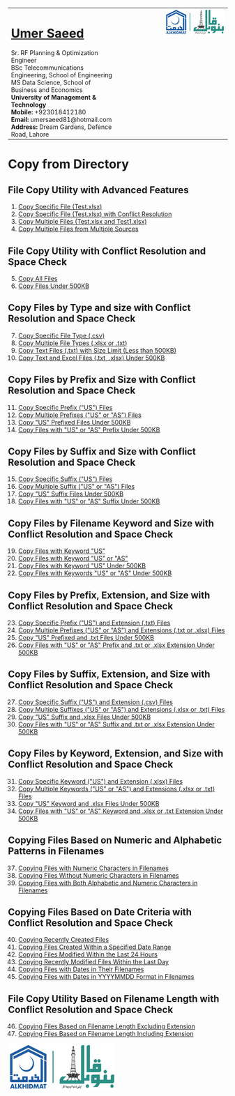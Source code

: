 <table style="border-collapse: collapse;">
  <tr>
    <td style="vertical-align: top;">
      <h1><a href="https://www.linkedin.com/in/engumersaeed/">Umer Saeed</a></h1>
      Sr. RF Planning & Optimization Engineer<br>
      BSc Telecommunications Engineering, School of Engineering<br>
      MS Data Science, School of Business and Economics<br>
      <strong>University of Management & Technology</strong><br>
      <strong>Mobile:</strong> +923018412180<br>
      <strong>Email:</strong> umersaeed81@hotmail.com<br>
      <strong>Address:</strong> Dream Gardens, Defence Road, Lahore<br>
    </td>
    <td style="vertical-align: top; padding-left: 100px;">
      <img src="https://github.com/Umersaeed81/File_Management_Operations/blob/main/log/banoqabil.png?raw=true" alt="Bano Qabil Logo" width="500"/>
    </td>
  </tr>
</table>

# Copy from Directory

## File Copy Utility with Advanced Features

1. [Copy Specific File (Test.xlsx)](https://github.com/Umersaeed81/File_Management_Operations/blob/main/log/File_Copy_Operation/copy2/copy_from_dir/Example-01.md)
2. [ Copy Specific File (Test.xlsx) with Conflict Resolution](https://github.com/Umersaeed81/File_Management_Operations/blob/main/log/File_Copy_Operation/copy2/copy_from_dir/Example-02.md)
3. [Copy Multiple Files (Test.xlsx and Test1.xlsx)](https://github.com/Umersaeed81/File_Management_Operations/blob/main/log/File_Copy_Operation/copy2/copy_from_dir/Example-03.md)
4. [Copy Multiple Files from Multiple Sources](https://github.com/Umersaeed81/File_Management_Operations/blob/main/log/File_Copy_Operation/copy2/copy_from_dir/Example-04.md)


## File Copy Utility with Conflict Resolution and Space Check

5. [Copy All Files](https://github.com/Umersaeed81/File_Management_Operations/blob/main/log/File_Copy_Operation/copy2/copy_from_dir/Example-05.md)
6. [Copy Files Under 500KB](https://github.com/Umersaeed81/File_Management_Operations/blob/main/log/File_Copy_Operation/copy2/copy_from_dir/Example-06.md)

## Copy Files by Type and size with Conflict Resolution and Space Check

7. [Copy Specific File Type (.csv)](https://github.com/Umersaeed81/File_Management_Operations/blob/main/log/File_Copy_Operation/copy2/copy_from_dir/Example-07.md)
8. [Copy Multiple File Types (.xlsx or .txt)](https://github.com/Umersaeed81/File_Management_Operations/blob/main/log/File_Copy_Operation/copy2/copy_from_dir/Example-08.md)
9. [Copy Text Files (.txt) with Size Limit (Less than 500KB)](https://github.com/Umersaeed81/File_Management_Operations/blob/main/log/File_Copy_Operation/copy2/copy_from_dir/Example-09.md)
10. [Copy Text and Excel Files (.txt, .xlsx) Under 500KB](https://github.com/Umersaeed81/File_Management_Operations/blob/main/log/File_Copy_Operation/copy2/copy_from_dir/Example-10.md)




## Copy Files by Prefix and Size with Conflict Resolution and Space Check

11. [Copy Specific Prefix ("US") Files](https://github.com/Umersaeed81/File_Management_Operations/blob/main/log/File_Copy_Operation/copy2/copy_from_dir/Example-11.md)
12. [Copy Multiple Prefixes ("US" or "AS") Files](https://github.com/Umersaeed81/File_Management_Operations/blob/main/log/File_Copy_Operation/copy2/copy_from_dir/Example-12.md)
13. [Copy "US" Prefixed Files Under 500KB](https://github.com/Umersaeed81/File_Management_Operations/blob/main/log/File_Copy_Operation/copy2/copy_from_dir/Example-13.md)
14. [Copy Files with "US" or "AS" Prefix Under 500KB](https://github.com/Umersaeed81/File_Management_Operations/blob/main/log/File_Copy_Operation/copy2/copy_from_dir/Example-14.md)

## Copy Files by Suffix and Size with Conflict Resolution and Space Check
15. [Copy Specific Suffix ("US") Files](https://github.com/Umersaeed81/File_Management_Operations/blob/main/log/File_Copy_Operation/copy2/copy_from_dir/Example-15.md)
16. [Copy Multiple Suffix ("US" or "AS") Files](https://github.com/Umersaeed81/File_Management_Operations/blob/main/log/File_Copy_Operation/copy2/copy_from_dir/Example-16.md)
17. [Copy "US" Suffix Files Under 500KB](https://github.com/Umersaeed81/File_Management_Operations/blob/main/log/File_Copy_Operation/copy2/copy_from_dir/Example-17.md)
18. [Copy Files with "US" or "AS" Suffix Under 500KB](https://github.com/Umersaeed81/File_Management_Operations/blob/main/log/File_Copy_Operation/copy2/copy_from_dir/Example-18.md)





## Copy Files by Filename Keyword and Size with Conflict Resolution and Space Check
19. [Copy Files with Keyword "US"](https://github.com/Umersaeed81/File_Management_Operations/blob/main/log/File_Copy_Operation/copy2/copy_from_dir/Example-19.md)
20. [Copy Files with Keyword "US" or "AS"](https://github.com/Umersaeed81/File_Management_Operations/blob/main/log/File_Copy_Operation/copy2/copy_from_dir/Example-20.md)
21. [Copy Files with Keyword "US" Under 500KB](https://github.com/Umersaeed81/File_Management_Operations/blob/main/log/File_Copy_Operation/copy2/copy_from_dir/Example-21.md)
22. [Copy Files with Keywords "US" or "AS" Under 500KB](https://github.com/Umersaeed81/File_Management_Operations/blob/main/log/File_Copy_Operation/copy2/copy_from_dir/Example-22.md)





## Copy Files by Prefix, Extension, and Size with Conflict Resolution and Space Check
23. [Copy Specific Prefix ("US") and Extension (.txt) Files](https://github.com/Umersaeed81/File_Management_Operations/blob/main/log/File_Copy_Operation/copy2/copy_from_dir/Example-23.md)
24. [Copy Multiple Prefixes ("US" or "AS") and Extensions (.txt or .xlsx) Files](https://github.com/Umersaeed81/File_Management_Operations/blob/main/log/File_Copy_Operation/copy2/copy_from_dir/Example-24.md)
25. [Copy "US" Prefixed and .txt Files Under 500KB](https://github.com/Umersaeed81/File_Management_Operations/blob/main/log/File_Copy_Operation/copy2/copy_from_dir/Example-25.md)
26. [Copy Files with "US" or "AS" Prefix and .txt or .xlsx Extension Under 500KB](https://github.com/Umersaeed81/File_Management_Operations/blob/main/log/File_Copy_Operation/copy2/copy_from_dir/Example-26.md)



## Copy Files by Suffix, Extension, and Size with Conflict Resolution and Space Check
27. [Copy Specific Suffix ("US") and Extension (.csv) Files](https://github.com/Umersaeed81/File_Management_Operations/blob/main/log/File_Copy_Operation/copy2/copy_from_dir/Example-27.md)
28. [Copy Multiple Suffixes ("US" or "AS") and Extensions (.xlsx or .txt) Files](https://github.com/Umersaeed81/File_Management_Operations/blob/main/log/File_Copy_Operation/copy2/copy_from_dir/Example-28.md)
29. [Copy "US" Suffix and .xlsx Files Under 500KB](https://github.com/Umersaeed81/File_Management_Operations/blob/main/log/File_Copy_Operation/copy2/copy_from_dir/Example-29.md)
30. [Copy Files with "US" or "AS" Suffix and .txt or .xlsx Extension Under 500KB](https://github.com/Umersaeed81/File_Management_Operations/blob/main/log/File_Copy_Operation/copy2/copy_from_dir/Example-30.md) 



## Copy Files by Keyword, Extension, and Size with Conflict Resolution and Space Check
31. [Copy Specific Keyword ("US") and Extension (.xlsx) Files](https://github.com/Umersaeed81/File_Management_Operations/blob/main/log/File_Copy_Operation/copy2/copy_from_dir/Example-31.md)
32. [Copy Multiple Keywords ("US" or "AS") and Extensions (.xlsx or .txt) Files](https://github.com/Umersaeed81/File_Management_Operations/blob/main/log/File_Copy_Operation/copy2/copy_from_dir/Example-32.md)
33. [Copy "US" Keyword and .xlsx Files Under 500KB](https://github.com/Umersaeed81/File_Management_Operations/blob/main/log/File_Copy_Operation/copy2/copy_from_dir/Example-33.md)
34. [Copy Files with "US" or "AS" Keyword and .xlsx or .txt Extension Under 500KB](https://github.com/Umersaeed81/File_Management_Operations/blob/main/log/File_Copy_Operation/copy2/copy_from_dir/Example-34.md) 

## Copying Files Based on Numeric and Alphabetic Patterns in Filenames

37. [Copying Files with Numeric Characters in Filenames](https://github.com/Umersaeed81/File_Management_Operations/blob/main/log/File_Copy_Operation/copy2/copy_from_dir/Example_35.md)
38. [Copying Files Without Numeric Characters in Filenames](https://github.com/Umersaeed81/File_Management_Operations/blob/main/log/File_Copy_Operation/copy2/copy_from_dir/Example_36.md)
39. [Copying Files with Both Alphabetic and Numeric Characters in Filenames](https://github.com/Umersaeed81/File_Management_Operations/blob/main/log/File_Copy_Operation/copy2/copy_from_dir/Example_37.md)



## Copying Files Based on Date Criteria with Conflict Resolution and Space Check
40. [Copying Recently Created Files](https://github.com/Umersaeed81/File_Management_Operations/blob/main/log/File_Copy_Operation/copy2/copy_from_dir/Example_38.md)
41. [Copying Files Created Within a Specified Date Range](https://github.com/Umersaeed81/File_Management_Operations/blob/main/log/File_Copy_Operation/copy2/copy_from_dir/Example_39.md)
42. [Copying Files Modified Within the Last 24 Hours](https://github.com/Umersaeed81/File_Management_Operations/blob/main/log/File_Copy_Operation/copy2/copy_from_dir/Example_40.md)
43. [Copying Recently Modified Files Within the Last Day](https://github.com/Umersaeed81/File_Management_Operations/blob/main/log/File_Copy_Operation/copy2/copy_from_dir/Example_41.md)
44. [Copying Files with Dates in Their Filenames](https://github.com/Umersaeed81/File_Management_Operations/blob/main/log/File_Copy_Operation/copy2/copy_from_dir/Example_42.md)
45. [Copying Files with Dates in YYYYMMDD Format in Filenames](https://github.com/Umersaeed81/File_Management_Operations/blob/main/log/File_Copy_Operation/copy2/copy_from_dir/Example_43.md)

## File Copy Utility Based on Filename Length with Conflict Resolution and Space Check
46. [Copying Files Based on Filename Length Excluding Extension](https://github.com/Umersaeed81/File_Management_Operations/blob/main/log/File_Copy_Operation/copy2/copy_from_dir/Example_44.md)
47. [Copying Files Based on Filename Length Including Extension](https://github.com/Umersaeed81/File_Management_Operations/blob/main/log/File_Copy_Operation/copy2/copy_from_dir/Example_45.md)


![](https://github.com/Umersaeed81/File_Management_Operations/blob/main/log/banoqabil.png?raw=true)


